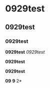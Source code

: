 # 0929test
## 0929test

### 0929test

**0929test**
_0929test_

**0929test**

__0929test__

**09** **9** 2*
